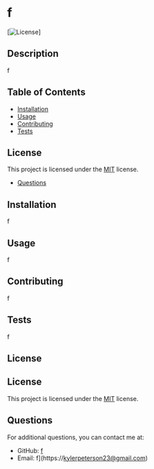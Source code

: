 # f

[![License](https://img.shields.io/badge/License-MIT-blue.svg)]

## Description

f

## Table of Contents

- [Installation](#installation)
- [Usage](#usage)
- [Contributing](#contributing)
- [Tests](#tests)

## License

This project is licensed under the [MIT](https://opensource.org/licenses/MIT) license.
- [Questions](#questions)

## Installation

f

## Usage

f

## Contributing

f

## Tests

f

## License


## License

This project is licensed under the [MIT](https://opensource.org/licenses/MIT) license.

## Questions

For additional questions, you can contact me at:
- GitHub: [f](https://github.com/Kpeterson23?tab=repositories)
- Email: f](https://kylerpeterson23@gmail.com)
